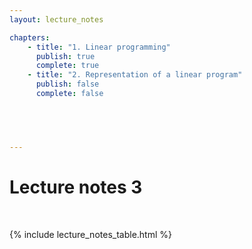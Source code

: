 ```yaml
---
layout: lecture_notes

chapters:
    - title: "1. Linear programming"
      publish: true
      complete: true
    - title: "2. Representation of a linear program"
      publish: false
      complete: false
   




---
```


# Lecture notes 3

<br/>

{% include lecture_notes_table.html %}
